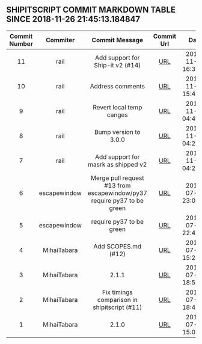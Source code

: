 ## SHIPITSCRIPT COMMIT MARKDOWN TABLE SINCE 2018-11-26 21:45:13.184847

| Commit Number | Commiter | Commit Message | Commit Url | Date | 
|:---:|:----:|:----------------------------------:|:------:|:----:| 
|11|rail|Add support for Ship-it v2 (#14)|[URL](https://github.com/mozilla-releng/shipitscript/commit/4c89c1b239fd8415e1225ba738ba820342bd8081)|2018-11-21 16:33:53
|10|rail|Address comments|[URL](https://github.com/mozilla-releng/shipitscript/commit/0c892801fc9ad80e3a12b80ab69a7e3527ec0eea)|2018-11-21 15:44:59
|9|rail|Revert local temp canges|[URL](https://github.com/mozilla-releng/shipitscript/commit/3033ccfe619289bfd022df1250a924f995ac33b8)|2018-11-20 04:44:21
|8|rail|Bump version to 3.0.0|[URL](https://github.com/mozilla-releng/shipitscript/commit/fb22074bb0e5bc26373cf5c2305e89f2a45eae25)|2018-11-20 04:24:43
|7|rail|Add support for masrk as shipped v2|[URL](https://github.com/mozilla-releng/shipitscript/commit/2032f7bfc6c1629fa783a1af52f42ac51668d7f2)|2018-11-20 04:20:35
|6|escapewindow|Merge pull request #13 from escapewindow/py37  require py37 to be green|[URL](https://github.com/mozilla-releng/shipitscript/commit/7edf12f6d68375ea9d0d847ee784a197490665a4)|2018-07-27 23:05:59
|5|escapewindow|require py37 to be green|[URL](https://github.com/mozilla-releng/shipitscript/commit/603525b424c44e87f3958578f4b20ac12b62d33c)|2018-07-27 22:47:35
|4|MihaiTabara|Add SCOPES.md (#12)|[URL](https://github.com/mozilla-releng/shipitscript/commit/8522dd18645e6809ecf4a1802b6e383ac4bfded5)|2018-07-12 15:28:23
|3|MihaiTabara|2.1.1|[URL](https://github.com/mozilla-releng/shipitscript/commit/e2051ad7d5e30cbabbfdd953894abfc5518e4e37)|2018-07-02 18:52:51
|2|MihaiTabara|Fix timings comparison in shipitscript (#11)|[URL](https://github.com/mozilla-releng/shipitscript/commit/baefe18bdd070d3f7d6eafb08be0f1b25528be57)|2018-07-02 18:49:00
|1|MihaiTabara|2.1.0|[URL](https://github.com/mozilla-releng/shipitscript/commit/890bb8af933befe2c7daad69a2074c066b6d031a)|2018-07-02 15:03:27


